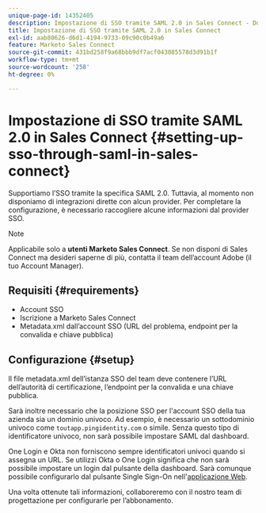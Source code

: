 ```yaml
---
unique-page-id: 14352405
description: Impostazione di SSO tramite SAML 2.0 in Sales Connect - Documentazione di Marketo - Documentazione del prodotto
title: Impostazione di SSO tramite SAML 2.0 in Sales Connect
exl-id: aab80626-d6d1-4194-9733-09c90c0b49a6
feature: Marketo Sales Connect
source-git-commit: 431bd258f9a68bbb9df7acf043085578d3d91b1f
workflow-type: tm+mt
source-wordcount: '258'
ht-degree: 0%

---
```


# Impostazione di SSO tramite SAML 2.0 in Sales Connect {#setting-up-sso-through-saml-in-sales-connect}

Supportiamo l’SSO tramite la specifica SAML 2.0. Tuttavia, al momento non disponiamo di integrazioni dirette con alcun provider. Per completare la configurazione, è necessario raccogliere alcune informazioni dal provider SSO.

>[!NOTE]
>
>Applicabile solo a **utenti Marketo Sales Connect**. Se non disponi di Sales Connect ma desideri saperne di più, contatta il team dell’account Adobe (il tuo Account Manager).

## Requisiti {#requirements}

* Account SSO
* Iscrizione a Marketo Sales Connect
* Metadata.xml dall’account SSO (URL del problema, endpoint per la convalida e chiave pubblica)

## Configurazione {#setup}

Il file metadata.xml dell’istanza SSO del team deve contenere l’URL dell’autorità di certificazione, l’endpoint per la convalida e una chiave pubblica.

Sarà inoltre necessario che la posizione SSO per l&#39;account SSO della tua azienda sia un dominio univoco. Ad esempio, è necessario un sottodominio univoco come `toutapp.pingidentity.com` o simile. Senza questo tipo di identificatore univoco, non sarà possibile impostare SAML dal dashboard.

One Login e Okta non forniscono sempre identificatori univoci quando si assegna un URL. Se utilizzi Okta o One Login significa che non sarà possibile impostare un login dal pulsante della dashboard. Sarà comunque possibile configurarlo dal pulsante Single Sign-On nell&#39;[applicazione Web](https://toutapp.com/login).

Una volta ottenute tali informazioni, collaboreremo con il nostro team di progettazione per configurarle per l’abbonamento.
